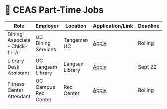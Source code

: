 # 🍔 CEAS Part-Time Jobs

| Role | Employer | Location | Application/Link | Deadline |
| ---- | -------- | -------- | ---------------- | -------- |
| Dining Associate – Chick-fil-A | UC Dining Services | Tangeman UC | [Apply](https://uc.joinhandshake.com/jobs/67890) | Rolling |
| Library Desk Assistant | UC Langsam Library | Langsam Library | [Apply](https://uc.joinhandshake.com/jobs/66666) | Sept 22 |
| Fitness Center Attendant | UC Campus Rec Center | Rec Center | [Apply](https://uc.joinhandshake.com/jobs/77777) | Rolling |
